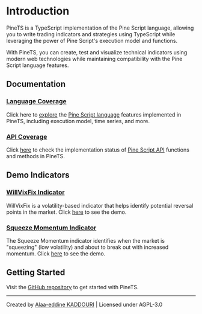 # Introduction

PineTS is a TypeScript implementation of the Pine Script language, allowing you to write trading indicators and strategies using TypeScript while leveraging the power of Pine Script's execution model and functions.

With PineTS, you can create, test and visualize technical indicators using modern web technologies while maintaining compatibility with the Pine Script language features.

<div class="chart-container">
    <div id="main-chart"></div>
    <div id="indicator-chart"></div>
</div>

<script src="https://unpkg.com/lightweight-charts@4.1.1/dist/lightweight-charts.standalone.production.js"></script>
<link rel="stylesheet"
    href="https://cdnjs.cloudflare.com/ajax/libs/highlight.js/11.9.0/styles/github-dark-dimmed.min.css">
<script src="https://cdnjs.cloudflare.com/ajax/libs/highlight.js/11.9.0/highlight.min.js"></script>
<script src="./js/pinets.dev.browser.js"></script>
<script src="./indicators/willvixfix/WillVixFix.js"></script>
<script src="./indicators/willvixfix/chart.js"></script>

## Documentation

### [Language Coverage](lang-coverage.md)

Click here to [explore](lang-coverage.md) the [Pine Script language](lang-coverage.md) features implemented in PineTS, including execution model, time series, and more.

### [API Coverage](api-coverage.md)

Click [here](api-coverage.md) to check the implementation status of [Pine Script API](api-coverage.md) functions and methods in PineTS.

## Demo Indicators

### [WillVixFix Indicator](indicators/willvixfix/index.html)

WillVixFix is a volatility-based indicator that helps identify potential reversal points in the market.
Click [here](indicators/willvixfix/index.html) to see the demo.

### [Squeeze Momentum Indicator](indicators/sqzmom/index.html)

The Squeeze Momentum indicator identifies when the market is "squeezing" (low volatility) and about to break out with increased momentum.
Click [here](indicators/sqzmom/index.html) to see the demo.

## Getting Started

Visit the [GitHub repository](https://github.com/alaa-eddine/PineTS) to get started with PineTS.

---

Created by [Alaa-eddine KADDOURI](https://github.com/alaa-eddine) | Licensed under AGPL-3.0

